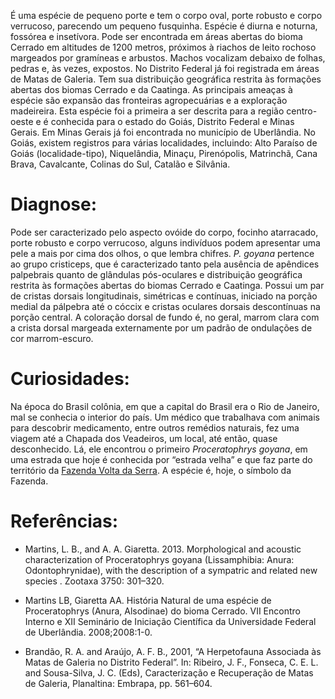 ﻿É uma espécie de pequeno porte e tem o corpo oval, porte robusto e corpo <glossario>verrucoso</glossario>, parecendo um pequeno fusquinha. Espécie é diurna e noturna, <glossario>fossórea</glossario> e insetívora. Pode ser encontrada em áreas abertas do bioma Cerrado em altitudes de 1200 metros, próximos à riachos de leito rochoso margeados por gramíneas e arbustos. 
Machos vocalizam debaixo de folhas, pedras e, às vezes, expostos. No Distrito Federal já foi registrada em áreas de Matas de Galeria. Tem sua distribuição geográfica restrita às formações abertas dos biomas Cerrado e da Caatinga. As principais ameaças à espécie são expansão das fronteiras agropecuárias e a exploração madeireira.
Esta espécie foi a primeira a ser descrita para a região centro-oeste e é conhecida para o estado do Goiás, Distrito Federal e Minas Gerais. Em Minas Gerais já foi encontrada no município de Uberlândia. No Goiás, existem registros para várias localidades, incluindo: Alto Paraíso de Goiás (<glossario>localidade-tipo</glossario>), Niquelândia, Minaçu, Pirenópolis, Matrinchã, Cana Brava, Cavalcante, Colinas do Sul, Catalão e Silvânia.


# Diagnose:
Pode ser caracterizado pelo aspecto ovóide do corpo, focinho atarracado, porte robusto e corpo verrucoso, alguns indivíduos podem apresentar uma pele a mais por cima dos olhos, o que lembra chifres. *P. goyana* pertence ao grupo cristiceps, que é caracterizado tanto pela ausência de apêndices palpebrais quanto de glândulas pós-oculares e distribuição geográfica restrita às formações abertas do biomas Cerrado e Caatinga. Possui um par de cristas dorsais longitudinais, simétricas e contínuas, iniciado na porção medial da pálpebra até o cóccix e cristas oculares dorsais descontínuas na porção central. A coloração dorsal de fundo é, no geral, marrom clara com a crista dorsal margeada externamente por um padrão de ondulações de cor marrom-escuro.


# Curiosidades:
Na época do Brasil colônia, em que a capital do Brasil era o Rio de Janeiro, mal se conhecia o interior do país. Um médico que trabalhava com animais para descobrir medicamento, entre outros remédios naturais, fez uma viagem até a Chapada dos Veadeiros, um local, até então, quase desconhecido. Lá, ele encontrou o primeiro *Proceratophrys goyana*, em uma estrada que hoje é conhecida por “estrada velha” e que faz parte do território da [Fazenda Volta da Serra](https://www.google.com.br/maps/place/Fazenda+Volta+Da+Serra/@-14.1677365,-47.7437245,15z/data=!4m2!3m1!1s0x0:0xaaddf69fc247618e?sa=X&ved=2ahUKEwjQu72AjITdAhWDQpAKHXanBXoQ_BIwDnoECAoQCw). A espécie é, hoje, o símbolo da Fazenda. 


#  Referências:
* Martins, L. B., and A. A. Giaretta. 2013. Morphological and acoustic characterization of Proceratophrys goyana (Lissamphibia: Anura: Odontophrynidae), with the description of a sympatric and related new species . Zootaxa 3750: 301–320. 


* Martins LB, Giaretta AA. História Natural de uma espécie de Proceratophrys (Anura, Alsodinae) do bioma Cerrado. VII Encontro Interno e XII Seminário de Iniciação Científica da Universidade Federal de Uberlândia. 2008;2008:1-0.


* Brandão, R. A. and Araújo, A. F. B., 2001, “A Herpetofauna Associada às Matas de Galeria no Distrito Federal”. In: Ribeiro, J. F., Fonseca, C. E. L. and Sousa-Silva, J. C. (Eds), Caracterização e Recuperação de Matas de Galeria, Planaltina: Embrapa, pp. 561–604.